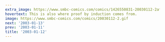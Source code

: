 ```yaml
---
extra_image: https://www.smbc-comics.com/comics/1426550831-20030112-2after.png
hovertext: This is also where proof by induction comes from.
image: https://www.smbc-comics.com/comics/20030112-2.gif
next: '2003-01-13'
prev: '2003-01-11'
title: '2003-01-12'
---
```

